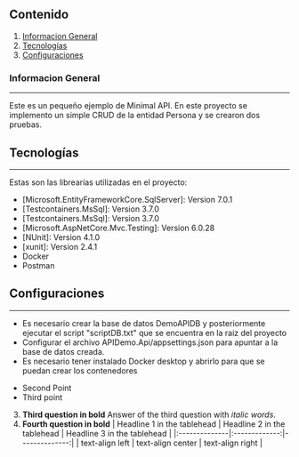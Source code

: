 ## Contenido
1. [Informacion General](#general-info)
2. [Tecnologías](#tecnologias)
3. [Configuraciones](#configuraciones)

   
### Informacion General
***
Este es un pequeño ejemplo de Minimal API. En este proyecto se implemento un simple CRUD de la entidad Persona y se crearon dos pruebas.

## Tecnologías
***
Estas son las librearías utilizadas en el proyecto:
* [Microsoft.EntityFrameworkCore.SqlServer]: Version 7.0.1
* [Testcontainers.MsSql]: Version 3.7.0
* [Testcontainers.MsSql]: Version 3.7.0
* [Microsoft.AspNetCore.Mvc.Testing]: Version 6.0.28
* [NUnit]: Version 4.1.0
* [xunit]: Version 2.4.1
* Docker
* Postman

  
## Configuraciones
***
- Es necesario crear la base de datos DemoAPIDB y posteriormente ejecutar el script "scriptDB.txt" que se encuentra en la raiz del proyecto
- Configurar el archivo APIDemo.Api/appsettings.json para apuntar a la base de datos creada.
- Es necesario tener instalado Docker desktop y abrirlo para que se puedan crear los contenedores

* Second Point
* Third point
3. **Third question in bold**
Answer of the third question with *italic words*.
4. **Fourth question in bold**
| Headline 1 in the tablehead | Headline 2 in the tablehead | Headline 3 in the tablehead |
|:--------------|:-------------:|--------------:|
| text-align left | text-align center | text-align right |
